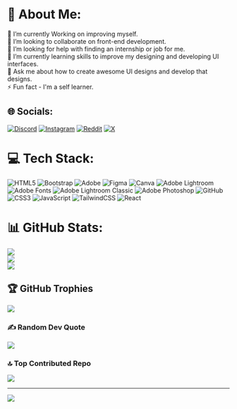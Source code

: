 # 💫 About Me:
🔭 I’m currently Working on improving myself.<br>👯 I’m looking to collaborate on front-end development.<br>🤝 I’m looking for help with finding an internship or job for me.<br>🌱 I’m currently learning skills to improve my designing and developing UI interfaces.<br>💬 Ask me about how to create awesome UI designs and develop that designs. <br>⚡ Fun fact - I'm a self learner.


## 🌐 Socials:
[![Discord](https://img.shields.io/badge/Discord-%237289DA.svg?logo=discord&logoColor=white)](https://discord.gg/discord.com/invite/4hFhT6yS) [![Instagram](https://img.shields.io/badge/Instagram-%23E4405F.svg?logo=Instagram&logoColor=white)](https://instagram.com/h_i_n_n_d_u) [![Reddit](https://img.shields.io/badge/Reddit-%23FF4500.svg?logo=Reddit&logoColor=white)](https://reddit.com/user/ankitdhiman123) [![X](https://img.shields.io/badge/X-black.svg?logo=X&logoColor=white)](https://x.com/AnkitDhiman001) 

# 💻 Tech Stack:
![HTML5](https://img.shields.io/badge/html5-%23E34F26.svg?style=flat&logo=html5&logoColor=white) ![Bootstrap](https://img.shields.io/badge/bootstrap-%238511FA.svg?style=flat&logo=bootstrap&logoColor=white) ![Adobe](https://img.shields.io/badge/adobe-%23FF0000.svg?style=flat&logo=adobe&logoColor=white) ![Figma](https://img.shields.io/badge/figma-%23F24E1E.svg?style=flat&logo=figma&logoColor=white) ![Canva](https://img.shields.io/badge/Canva-%2300C4CC.svg?style=flat&logo=Canva&logoColor=white) ![Adobe Lightroom](https://img.shields.io/badge/Adobe%20Lightroom-31A8FF.svg?style=flat&logo=Adobe%20Lightroom&logoColor=white) ![Adobe Fonts](https://img.shields.io/badge/Adobe%20Fonts-000B1D.svg?style=flat&logo=Adobe%20Fonts&logoColor=white) ![Adobe Lightroom Classic](https://img.shields.io/badge/Adobe%20Lightroom%20Classic-31A8FF.svg?style=flat&logo=Adobe%20Lightroom%20Classic&logoColor=white) ![Adobe Photoshop](https://img.shields.io/badge/adobe%20photoshop-%2331A8FF.svg?style=flat&logo=adobe%20photoshop&logoColor=white) ![GitHub](https://img.shields.io/badge/github-%23121011.svg?style=flat&logo=github&logoColor=white) ![CSS3](https://img.shields.io/badge/css3-%231572B6.svg?style=flat&logo=css3&logoColor=white) ![JavaScript](https://img.shields.io/badge/javascript-%23323330.svg?style=flat&logo=javascript&logoColor=%23F7DF1E) ![TailwindCSS](https://img.shields.io/badge/tailwindcss-%2338B2AC.svg?style=flat&logo=tailwind-css&logoColor=white) ![React](https://img.shields.io/badge/react-%2320232a.svg?style=flat&logo=react&logoColor=%2361DAFB)
# 📊 GitHub Stats:
![](https://github-readme-stats.vercel.app/api?username=Ankitdhiman0&theme=shadow_red&hide_border=false&include_all_commits=false&count_private=false)<br/>
![](https://github-readme-streak-stats.herokuapp.com/?user=Ankitdhiman0&theme=shadow_red&hide_border=false)<br/>
![](https://github-readme-stats.vercel.app/api/top-langs/?username=Ankitdhiman0&theme=shadow_red&hide_border=false&include_all_commits=false&count_private=false&layout=compact)

## 🏆 GitHub Trophies
![](https://github-profile-trophy.vercel.app/?username=Ankitdhiman0&theme=radical&no-frame=false&no-bg=false&margin-w=4)

### ✍️ Random Dev Quote
![](https://quotes-github-readme.vercel.app/api?type=horizontal&theme=light)

### 🔝 Top Contributed Repo
![](https://github-contributor-stats.vercel.app/api?username=Ankitdhiman0&limit=5&theme=shadow_red&combine_all_yearly_contributions=true)

---
[![](https://visitcount.itsvg.in/api?id=Ankitdhiman0&icon=7&color=4)](https://visitcount.itsvg.in)

<!-- Proudly created with GPRM ( https://gprm.itsvg.in ) -->

